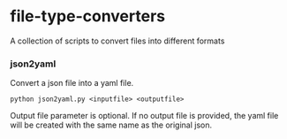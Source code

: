 # file-type-converters
A collection of scripts to convert files into different formats

### json2yaml
Convert a json file into a yaml file. 

`python json2yaml.py <inputfile> <outputfile>`

Output file parameter is optional. If no output file is provided, the yaml file will be created with the same name as the original json.
